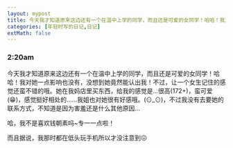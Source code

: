 ```yaml
---
layout: mypost
title: 今天我才知道原来这边还有一个在温中上学的同学，而且还是可爱的女同学！哈哈！我对她一点影响也没有，没想到她竟然能认出我！不过，让一个女生记住的感觉还蛮不错的哦。她在我妈店里买东西，给我的感觉是...很高(172+)，蛮可爱(😁)，感觉挺好相处的......我姐也对她很有好感哦。(⊙_⊙)，不过我没有去要她的联系方式，不知道是因为害羞还是什么其他原因...
categories: [年轻时写的日记,日记]
extMath: false
---
```

### 2:20am

今天我才知道原来这边还有一个在温中上学的同学，而且还是可爱的女同学！哈哈！我对她一点影响也没有，没想到她竟然能认出我！不过，让一个女生记住的感觉还蛮不错的哦。她在我妈店里买东西，给我的感觉是...很高(172+)，蛮可爱(😁)，感觉挺好相处的......我姐也对她很有好感哦。(⊙_⊙)，不过我没有去要她的联系方式，不知道是因为害羞还是什么其他原因...

哈，我不是喜欢钱朝素吗~专一一点啦！

而且据说，我那时都在低头玩手机所以才没注意到😖


